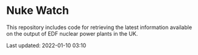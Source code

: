 # Nuke Watch

This repository includes code for retrieving the latest information available on the output of EDF nuclear power plants in the UK.

Last updated: 2022-01-10 03:10